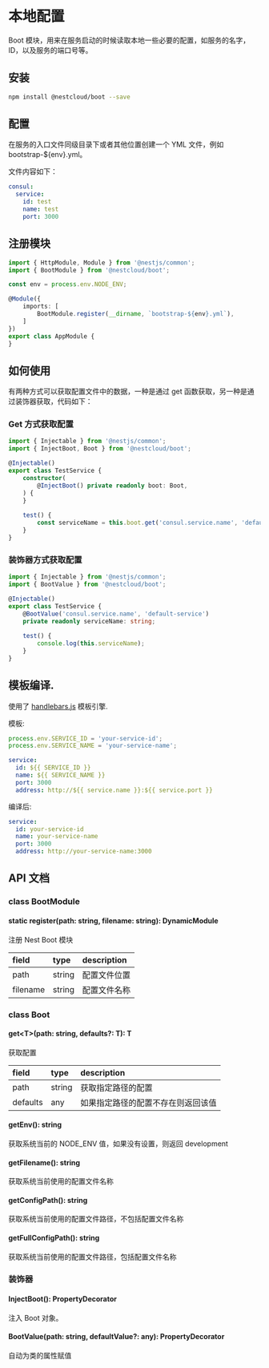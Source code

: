 # 本地配置

Boot 模块，用来在服务启动的时候读取本地一些必要的配置，如服务的名字，ID，以及服务的端口号等。

## 安装

```bash
npm install @nestcloud/boot --save
```

## 配置

在服务的入口文件同级目录下或者其他位置创建一个 YML 文件，例如 bootstrap-${env}.yml。

文件内容如下：

```yaml
consul:
  service:
    id: test
    name: test
    port: 3000
```

## 注册模块

```typescript
import { HttpModule, Module } from '@nestjs/common';
import { BootModule } from '@nestcloud/boot';

const env = process.env.NODE_ENV;

@Module({
    imports: [
        BootModule.register(__dirname, `bootstrap-${env}.yml`),
    ]
})
export class AppModule {
}
```

## 如何使用

有两种方式可以获取配置文件中的数据，一种是通过 get 函数获取，另一种是通过装饰器获取，代码如下：

### Get 方式获取配置

```typescript
import { Injectable } from '@nestjs/common';
import { InjectBoot, Boot } from '@nestcloud/boot';

@Injectable()
export class TestService {
    constructor(
        @InjectBoot() private readonly boot: Boot,
    ) {
    }
    
    test() {
        const serviceName = this.boot.get('consul.service.name', 'default-service');
    }
}
```

### 装饰器方式获取配置

```typescript
import { Injectable } from '@nestjs/common';
import { BootValue } from '@nestcloud/boot';

@Injectable()
export class TestService {
    @BootValue('consul.service.name', 'default-service')
    private readonly serviceName: string;
    
    test() {
        console.log(this.serviceName);
    }
}
```

## 模板编译.

使用了 [handlebars.js](https://github.com/wycats/handlebars.js) 模板引擎.

模板:

```typescript
process.env.SERVICE_ID = 'your-service-id';
process.env.SERVICE_NAME = 'your-service-name';
```

```yaml
service:
  id: ${{ SERVICE_ID }}
  name: ${{ SERVICE_NAME }}
  port: 3000
  address: http://${{ service.name }}:${{ service.port }}
```

编译后:

```yaml
service:
  id: your-service-id
  name: your-service-name
  port: 3000
  address: http://your-service-name:3000
```

## API 文档

### class BootModule

#### static register\(path: string, filename: string\): DynamicModule

注册 Nest Boot 模块

| field | type | description |
| :--- | :--- | :--- |
| path | string | 配置文件位置 |
| filename | string | 配置文件名称 |

### class Boot

#### get&lt;T&gt;\(path: string, defaults?: T\): T

获取配置

| field | type | description |
| :--- | :--- | :--- |
| path |  string | 获取指定路径的配置 |
| defaults | any | 如果指定路径的配置不存在则返回该值 |

#### getEnv\(\): string 

获取系统当前的 NODE\_ENV 值，如果没有设置，则返回 development

#### getFilename\(\): string

获取系统当前使用的配置文件名称

#### getConfigPath\(\): string

获取系统当前使用的配置文件路径，不包括配置文件名称

#### getFullConfigPath\(\): string

获取系统当前使用的配置文件路径，包括配置文件名称

### 装饰器

#### InjectBoot\(\): PropertyDecorator

注入 Boot 对象。

#### BootValue\(path: string, defaultValue?: any\): PropertyDecorator

自动为类的属性赋值

